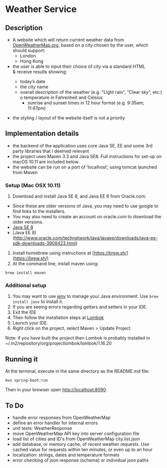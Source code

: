 # Weather Service 

## Description
* A website which will return current weather data from [OpenWeatherMap.org](OpenWeatherMap.org), based on a city chosen by the user, which should support:
  * London
  * Hong Kong
* the user is able to input their choice of city via a standard HTML <form> & receive results showing:
  * today’s date
  * the city name
  * overall description of the weather (e.g. "Light rain", "Clear sky", etc.) o temperature in Fahrenheit and Celsius
	* sunrise and sunset times in 12 hour format (e.g. 9:35am; 11:47pm)
* the styling / layout of the website itself is not a priority 

## Implementation details

* the backend of the application uses core Java SE, EE and some 3rd party libraries that I deemed relevant
* the project uses Maven 3.3 and Java SE8. Full instructions for set-up on macOS 10.11 are included below
* the website can be run on a port of ‘localhost’, using tomcat launched from Maven

### Setup (Mac OSX 10.11)

1. Download and install Java SE 8, and Java EE 8 from Oracle.com. 
  * Since these are older versions of Java, you may need to use google to find links to the installers.
  * You may also need to create an account on oracle.com to download the older versions.  
  * [Java SE 8](http://www.oracle.com/technetwork/java/javase/downloads/java-archive-javase8-2177648.html)
  * [Java EE 8)(http://www.oracle.com/technetwork/java/javaee/downloads/java-ee-sdk-downloads-3908423.html)
1. Install homebrew using instructions at [https://brew.sh/](https://brew.sh/)
1. At the command line, install maven using:
```
brew install maven
```

### Additional setup 

1. You may want to use [jenv](https://www.jenv.be/) to manage your Java environment. Use `brew install jenv` to install it.
1. If you are seeing errors regarding getters and setters in your IDE. 
  1. Exit the IDE
  2. Then follow the installation steps at [Lombok](http://codeomitted.com/setup-lombok-with-stseclipse-based-ide/)
  3. Launch your IDE. 
  4. Right click on the project, select Maven > Update Project

  Note: if you have built the project then Lombok is probably installed in ~/.m2/repository/org/projectlombok/lombok/1.16.20


## Running it

At the terminal, execute in the same directory as the README.md file:
```
mvn spring-boot:run
```

Then in your browser open [http://localhost:8090](http://localhost:8090).

## To Do

* handle error responses from OpenWeatherMap
* define an error handler for internal errors
* unit tests: WeatherResponse
* move OpenWeatherMap API key into server configuration file
* load list of cities and ID's from OpenWeatherMap city.list.json
* add database, or memory cache, of recent weather requests. Use cached value for requests within ten minutes, or even up to an hour
* localization: strings, dates and temperature formats
* error checking of json response (schema) or individual json paths
